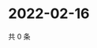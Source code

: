 # 2022-02-16

共 0 条

<!-- BEGIN WEIBO -->
<!-- 最后更新时间 Wed Feb 16 2022 03:10:59 GMT+0800 (China Standard Time) -->

<!-- END WEIBO -->
